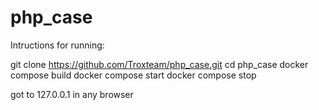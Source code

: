 # php_case

Intructions for running:

git clone https://github.com/Troxteam/php_case.git
cd php_case
docker compose build
docker compose start
docker compose stop

got to 127.0.0.1 in any browser
